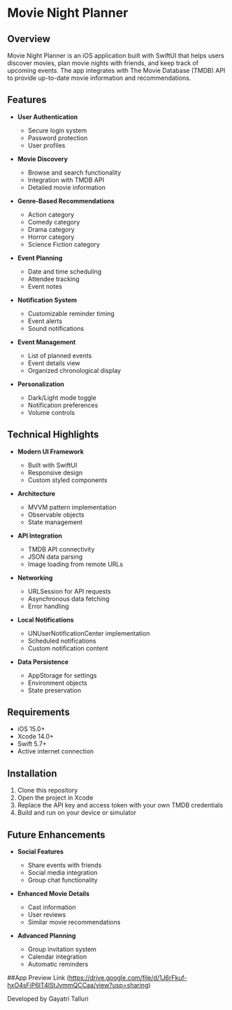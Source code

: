 # Movie Night Planner

## Overview
Movie Night Planner is an iOS application built with SwiftUI that helps users discover movies, plan movie nights with friends, and keep track of upcoming events. The app integrates with The Movie Database (TMDB) API to provide up-to-date movie information and recommendations.

## Features
- **User Authentication**
  - Secure login system
  - Password protection
  - User profiles

- **Movie Discovery**
  - Browse and search functionality
  - Integration with TMDB API
  - Detailed movie information

- **Genre-Based Recommendations**
  - Action category
  - Comedy category
  - Drama category
  - Horror category
  - Science Fiction category

- **Event Planning**
  - Date and time scheduling
  - Attendee tracking
  - Event notes

- **Notification System**
  - Customizable reminder timing
  - Event alerts
  - Sound notifications

- **Event Management**
  - List of planned events
  - Event details view
  - Organized chronological display

- **Personalization**
  - Dark/Light mode toggle
  - Notification preferences
  - Volume controls

## Technical Highlights
- **Modern UI Framework**
  - Built with SwiftUI
  - Responsive design
  - Custom styled components

- **Architecture**
  - MVVM pattern implementation
  - Observable objects
  - State management

- **API Integration**
  - TMDB API connectivity
  - JSON data parsing
  - Image loading from remote URLs

- **Networking**
  - URLSession for API requests
  - Asynchronous data fetching
  - Error handling

- **Local Notifications**
  - UNUserNotificationCenter implementation
  - Scheduled notifications
  - Custom notification content

- **Data Persistence**
  - AppStorage for settings
  - Environment objects
  - State preservation

## Requirements
- iOS 15.0+
- Xcode 14.0+
- Swift 5.7+
- Active internet connection

## Installation
1. Clone this repository
2. Open the project in Xcode
3. Replace the API key and access token with your own TMDB credentials
4. Build and run on your device or simulator

## Future Enhancements
- **Social Features**
  - Share events with friends
  - Social media integration
  - Group chat functionality

- **Enhanced Movie Details**
  - Cast information
  - User reviews
  - Similar movie recommendations

- **Advanced Planning**
  - Group invitation system
  - Calendar integration
  - Automatic reminders

##App Preview Link 
(https://drive.google.com/file/d/1J6rFkuf-hxO4sFiP6IT4lStJvmmQCCaa/view?usp=sharing)

Developed by Gayatri Talluri 

